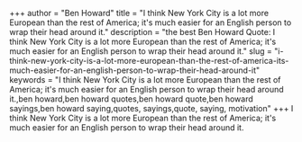 +++
author = "Ben Howard"
title = "I think New York City is a lot more European than the rest of America; it's much easier for an English person to wrap their head around it."
description = "the best Ben Howard Quote: I think New York City is a lot more European than the rest of America; it's much easier for an English person to wrap their head around it."
slug = "i-think-new-york-city-is-a-lot-more-european-than-the-rest-of-america-its-much-easier-for-an-english-person-to-wrap-their-head-around-it"
keywords = "I think New York City is a lot more European than the rest of America; it's much easier for an English person to wrap their head around it.,ben howard,ben howard quotes,ben howard quote,ben howard sayings,ben howard saying,quotes, sayings,quote, saying, motivation"
+++
I think New York City is a lot more European than the rest of America; it's much easier for an English person to wrap their head around it.
